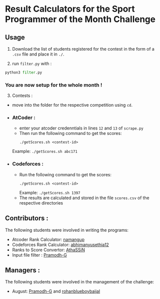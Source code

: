 # Result Calculators for the Sport Programmer of the Month Challenge

## Usage 

1. Download the list of students registered for the contest in the form of a `.csv` file and place it in `./`.

2. run `filter.py` with :

```python
python3 filter.py
```
### You are now setup for the whole month !
3. Contests :
  - move into the folder for the respective competition using `cd`.
  - ### AtCoder : 
    - enter your atcoder credenntials in lines `12` and `13` of `scrape.py`
    - Then run the following command to get the scores:
        ```
        ./getScores.sh <contest-id>
        ```
    Example: `./getScores.sh abc171`
  - ### Codeforces : 
    - Run the following command to get the scores: 
        ```
        ./getScores.sh <contest-id>
        ```
        Example: `./getScores.sh 1397`
    - The results are calculated and stored in the file `scores.csv` of the respective directories

## Contributors : 

The following students were involved in writing the programs: 

 - Atcoder Rank Calculator: [namangup](https://github.com/namangup)
 - Codeforces Rank Calculator: [abhimanyusethia12](https://github.com/abhimanyusethia12)
 - Ranks to Score Convertor: [AthaSSiN](https://github.com/AthaSSiN)
 - Input file filter : [Pramodh-G](https://github.com/Pramodh-G)
 
## Managers :

The following students were involved in the management of the challenge:

 - August: [Pramodh-G](https://github.com/Pramodh-G) and [rohanblueboybaijal](https://github.com/rohanblueboybaijal)

